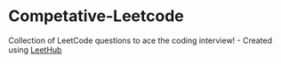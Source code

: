 # Competative-Leetcode
Collection of LeetCode questions to ace the coding interview! - Created using [LeetHub](https://github.com/QasimWani/LeetHub)
